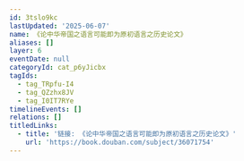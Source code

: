 ```yaml
---
id: 3tslo9kc
lastUpdated: '2025-06-07'
name: 《论中华帝国之语言可能即为原初语言之历史论文》
aliases: []
layer: 6
eventDate: null
categoryId: cat_p6yJicbx
tagIds:
  - tag_TRpfu-I4
  - tag_QZzhx8JV
  - tag_I0IT7RYe
timelineEvents: []
relations: []
titledLinks:
  - title: '链接: 《论中华帝国之语言可能即为原初语言之历史论文》'
    url: 'https://book.douban.com/subject/36071754'
---
```


